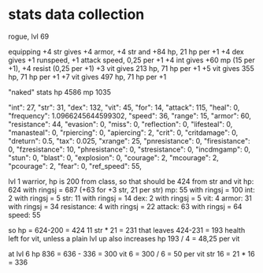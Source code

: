 # stats data collection

rogue, lvl 69

equipping
+4 str gives +4 armor, +4 str and +84 hp, 21 hp per +1
+4 dex gives +1 runspeed, +1 attack speed, 0,25 per +1
+4 int gives +60 mp (15 per +1), +4 resist (0,25 per +1)
+3 vit gives 213 hp, 71 hp per +1
+5 vit gives 355 hp, 71 hp per +1
+7 vit gives 497 hp, 71 hp per +1

"naked" stats
hp 4586
mp 1035

"int": 27,
"str": 31,
"dex": 132,
"vit": 45,
"for": 14,
"attack": 115,
"heal": 0,
"frequency": 1.0966245644599302,
"speed": 36,
"range": 15,
"armor": 60,
"resistance": 44,
"evasion": 0,
"miss": 0,
"reflection": 0,
"lifesteal": 0,
"manasteal": 0,
"rpiercing": 0,
"apiercing": 2,
"crit": 0,
"critdamage": 0,
"dreturn": 0.5,
"tax": 0.025,
"xrange": 25,
"pnresistance": 0,
"firesistance": 0,
"fzresistance": 10,
"phresistance": 0,
"stresistance": 0,
"incdmgamp": 0,
"stun": 0,
"blast": 0,
"explosion": 0,
"courage": 2,
"mcourage": 2,
"pcourage": 2,
"fear": 0,
"ref_speed": 55,

lvl 1 warrior, hp is 200 from class, so that should be 424 from str and vit
hp: 624 with ringsj = 687 (+63 for +3 str, 21 per str)
mp: 55 with ringsj = 100
int: 2 with ringsj = 5
str: 11 with ringsj = 14
dex: 2 with ringsj = 5
vit: 4
armor: 31 with ringsj = 34
resistance: 4 with ringsj = 22
attack: 63 with ringsj = 64
speed: 55

so hp = 624-200 = 424
11 str \* 21 = 231
that leaves 424-231 = 193 health left for vit, unless a plain lvl up also increases hp
193 / 4 = 48,25 per vit

at lvl 6
hp 836 = 636 - 336 = 300
vit 6 = 300 / 6 = 50 per vit
str 16 = 21 \* 16 = 336
